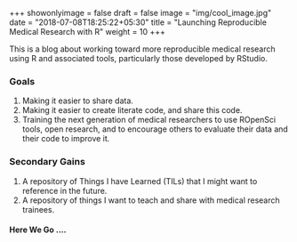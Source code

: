 +++
showonlyimage = false
draft = false
image = "img/cool_image.jpg"
date = "2018-07-08T18:25:22+05:30"
title = "Launching Reproducible Medical Research with R"
weight = 10
+++

This is a blog about working toward more reproducible medical research using R and associated tools, particularly those developed by RStudio.

### Goals

1. Making it easier to share data.
2. Making it easier to create literate code, and share this code.
3. Training the next generation of medical researchers to use ROpenSci tools, open research, and to encourage others to evaluate their data and their code to improve it.

### Secondary Gains

1. A repository of Things I have Learned (TILs) that I might want to reference in the future.
2. A repository of things I want to teach and share with medical research trainees.

#### Here We Go ....
